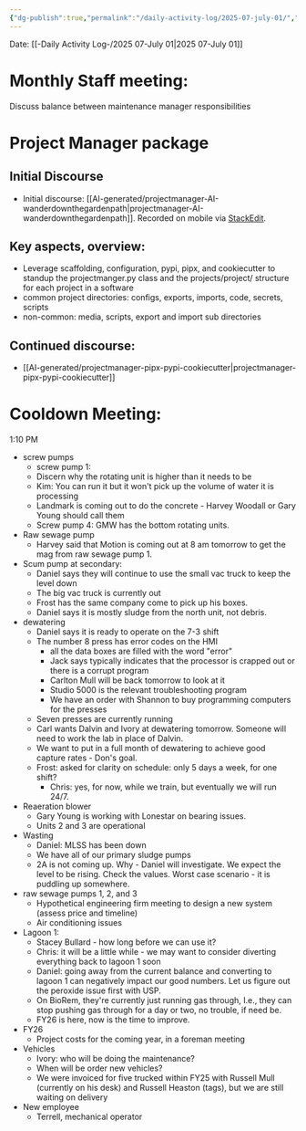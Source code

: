 ```yaml
---
{"dg-publish":true,"permalink":"/daily-activity-log/2025-07-july-01/","noteIcon":"","created":"2025-07-07T14:23:43.531-05:00"}
---
```


Date: [[-Daily Activity Log-/2025 07-July 01\|2025 07-July 01]]


# Monthly Staff meeting:
Discuss balance between maintenance manager responsibilities
# Project Manager package
## Initial Discourse
- Initial discourse: [[AI-generated/projectmanager-AI-wanderdownthegardenpath\|projectmanager-AI-wanderdownthegardenpath]]. Recorded on mobile via [StackEdit](https://stackedit.io/app#).
## Key aspects, overview:
- Leverage scaffolding, configuration, pypi, pipx, and cookiecutter to standup the projectmanger.py class and the projects/project/ structure for each project in a software
- common project directories: configs, exports, imports, code, secrets, scripts
- non-common: media, scripts, export and import sub directories

## Continued discourse:
- [[AI-generated/projectmanager-pipx-pypi-cookiecutter\|projectmanager-pipx-pypi-cookiecutter]]

# Cooldown Meeting:
1:10 PM 
- screw pumps
	- screw pump 1:
	- Discern why the rotating unit is higher than it needs to be
	- Kim: You can run it but it won't pick up the volume of water it is processing
	- Landmark is coming out to do the concrete - Harvey Woodall or Gary Young should call them
	- Screw pump 4: GMW has the bottom rotating units.
- Raw sewage pump
	- Harvey said that Motion is coming out at 8 am tomorrow to get the mag from raw sewage pump 1.
- Scum pump at secondary:
	- Daniel says they will continue to use the small vac truck to keep the level down
	- The big vac truck is currently out
	- Frost has the same company come to pick up his boxes.
	- Daniel says it is mostly sludge from the north unit, not debris.
- dewatering
	- Daniel says it is ready to operate on the 7-3 shift
	- The number 8 press has error codes on the HMI
		- all the data boxes are filled with the word "error"
		- Jack says typically indicates that the processor is crapped out or there is a corrupt program
		- Carlton Mull will be back tomorrow to look at it
		- Studio 5000 is the relevant troubleshooting program
		- We have an order with Shannon to buy programming computers for the presses 
	- Seven presses are currently running
	- Carl wants Dalvin and Ivory at dewatering tomorrow. Someone will need to work the lab in place of Dalvin.
	- We want to put in a full month of dewatering to achieve good capture rates - Don's goal.
	- Frost: asked for clarity on schedule: only 5 days a week, for one shift?
		- Chris: yes, for now, while we train, but eventually we will run 24/7.
- Reaeration blower
	- Gary Young is working with Lonestar on bearing issues.
	- Units 2 and 3 are operational
- Wasting
	- Daniel: MLSS has been down
	- We have all of our primary sludge pumps
	- 2A is not coming up. Why - Daniel will investigate. We expect the level to be rising. Check the values. Worst case scenario - it is puddling up somewhere.
- raw sewage pumps 1, 2, and 3
	- Hypothetical engineering firm meeting to design a new system (assess price and timeline)
	- Air conditioning issues
- Lagoon 1:
	- Stacey Bullard - how long before we can use it?
	- Chris: it will be a little while - we may want to consider diverting everything back to lagoon 1 soon
	- Daniel: going away from the current balance and converting to lagoon 1 can negatively impact our good numbers. Let us figure out the peroxide issue first with USP.
	- On BioRem, they're currently just running gas through, I.e., they can stop pushing gas through for a day or two, no trouble, if need be.
	- FY26 is here, now is the time to improve.
- FY26
	- Project costs for the coming year, in a foreman meeting
- Vehicles
	- Ivory: who will be doing the maintenance?
	- When will be order new vehicles?
	- We were invoiced for five trucked within FY25 with Russell Mull (currently on his desk) and  Russell Heaston (tags), but we are still waiting on delivery
- New employee
	- Terrell, mechanical operator